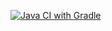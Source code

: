 [![Java CI with Gradle](https://github.com/vitaliyvilkov/homeworkAPI/actions/workflows/gradle.yml/badge.svg)](https://github.com/vitaliyvilkov/homeworkAPI/actions/workflows/gradle.yml)